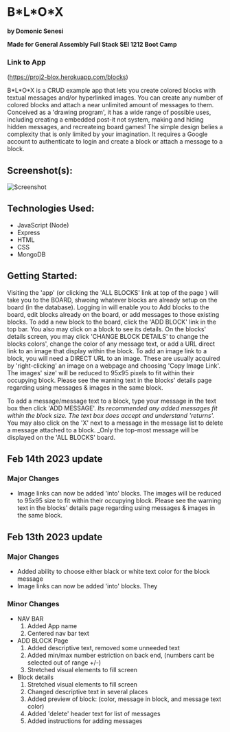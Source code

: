 # B\*L\*O\*X
**by Domonic Senesi**

**Made for General Assembly Full Stack SEI 1212 Boot Camp**

### Link to App
(https://proj2-blox.herokuapp.com/blocks)

B\*L\*O\*X is a CRUD example app that lets you create colored blocks with textual messages and/or hyperlinked images. You can create any number of colored blocks and attach a near unlimited amount of messages to them. Conceived as a 'drawing program', it has a wide range of possible uses, including creating a embedded post-it not system, making and hiding hidden messages, and recreateing board games! The simple design belies a complexity that is only limited by your imagination. It requires a Google account to authenticate to login and create a block or attach a message to a block.

## Screenshot(s): 

![Screenshot](https://github.com/D-Sen/proj2-blox/blob/main/Screenshot-1.png) 

## Technologies Used: 
* JavaScript (Node)
* Express 
* HTML 
* CSS
* MongoDB

## Getting Started: 

Visiting the 'app' (or clicking the 'ALL BLOCKS' link at top of the page ) will take you to the BOARD, shwoing whatever blocks are already setup on the board (in the database). Logging in will enable you to Add blocks to the board, edit blocks already on the board, or add messages to those existing blocks. To add a new block to the board, click the 'ADD BLOCK' link in the top bar. You also may click on a block to see its details. On the blocks' details screen, you may click 'CHANGE BLOCK DETAILS' to change the blocks colors', change the color of any message text, or add a URL direct link to an image that display within the block. To add an image link to a block, you will need a DIRECT URL to an image. These are usually acquired by 'right-clicking' an image on a webpage and choosing 'Copy Image Link'. The images' size' will be reduced to 95x95 pixels to fit within their occupying block. Please see the warning text in the blocks' details page regarding using messages & images in the same block.

To add a message/message text to a block, type your message in the text box then click 'ADD MESSAGE'. _Its recommended any added messages fit within the block size. The text box does accept and understand 'returns'._ You may also click on the 'X' next to a message in the message list to delete a message attached to a block. _Only the top-most message will be displayed on the 'ALL BLOCKS' board.


## Feb 14th 2023 update

### Major Changes

* Image links can now be added 'into' blocks. The images will be reduced to 95x95 size to fit within their occupying block. Please see the warning text in the blocks'  details page regarding using messages & images in the same block.



## Feb 13th 2023 update


### Major Changes

* Added ability to choose either black or white text color for the block message
* Image links can now be added 'into' blocks. They 

### Minor Changes

* NAV BAR
    1. Added App name
    2. Centered nav bar text
* ADD BLOCK Page
    1. Added descriptive text, removed some unneeded text
    2. Added min/max number estriction on back end, (numbers cant be selected out of range +/-)
    3. Stretched visual elements to fill screen
* Block details 
    1. Stretched visual elements to fill screen
    2. Changed descriptive text in several places
    3. Added preview of block: (color, message in block, and message text color)
    4. Added 'delete' header text for list of messages
    5. Added instructions for adding messages

